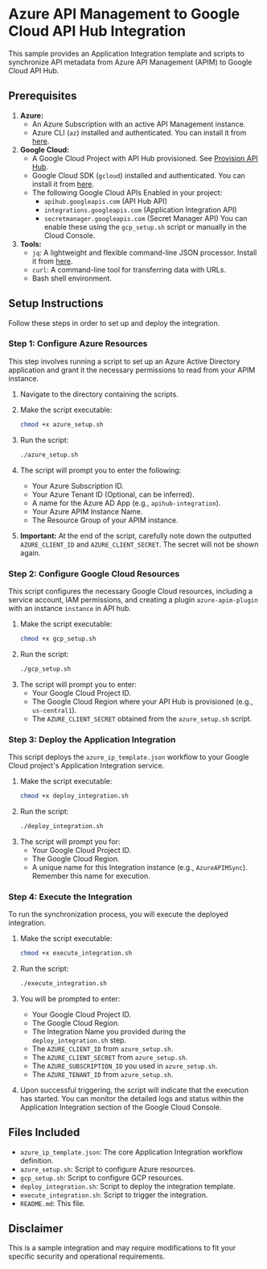 # Azure API Management to Google Cloud API Hub Integration

This sample provides an Application Integration template and scripts to synchronize API metadata from Azure API Management (APIM) to Google Cloud API Hub.

## Prerequisites

1.  **Azure:**
    *   An Azure Subscription with an active API Management instance.
    *   Azure CLI (`az`) installed and authenticated. You can install it from [here](https://docs.microsoft.com/en-us/cli/azure/install-azure-cli).
2.  **Google Cloud:**
    *   A Google Cloud Project with API Hub provisioned. See [Provision API Hub](https://cloud.google.com/apigee/docs/apihub/provision).
    *   Google Cloud SDK (`gcloud`) installed and authenticated. You can install it from [here](https://cloud.google.com/sdk/docs/install).
    *   The following Google Cloud APIs Enabled in your project:
        *   `apihub.googleapis.com` (API Hub API)
        *   `integrations.googleapis.com` (Application Integration API)
        *   `secretmanager.googleapis.com` (Secret Manager API)
            You can enable these using the `gcp_setup.sh` script or manually in the Cloud Console.
3.  **Tools:**
    *   `jq`: A lightweight and flexible command-line JSON processor. Install it from [here](https://stedolan.github.io/jq/download/).
    *   `curl`: A command-line tool for transferring data with URLs.
    *   Bash shell environment.

## Setup Instructions

Follow these steps in order to set up and deploy the integration.

### Step 1: Configure Azure Resources

This step involves running a script to set up an Azure Active Directory application and grant it the necessary permissions to read from your APIM instance.

1.  Navigate to the directory containing the scripts.
2.  Make the script executable:
    ```bash
    chmod +x azure_setup.sh
    ```
3.  Run the script:
    ```bash
    ./azure_setup.sh
    ```
4.  The script will prompt you to enter the following:
    *   Your Azure Subscription ID.
    *   Your Azure Tenant ID (Optional, can be inferred).
    *   A name for the Azure AD App (e.g., `apihub-integration`).
    *   Your Azure APIM Instance Name.
    *   The Resource Group of your APIM instance.

5.  **Important:** At the end of the script, carefully note down the outputted `AZURE_CLIENT_ID` and `AZURE_CLIENT_SECRET`. The secret will not be shown again.

### Step 2: Configure Google Cloud Resources

This script configures the necessary Google Cloud resources, including a service account, IAM permissions, and creating a plugin `azure-apim-plugin` with an instance `instance` in API hub.

1.  Make the script executable:
    ```bash
    chmod +x gcp_setup.sh
    ```
2.  Run the script:
    ```bash
    ./gcp_setup.sh
    ```
3.  The script will prompt you to enter:
    *   Your Google Cloud Project ID.
    *   The Google Cloud Region where your API Hub is provisioned (e.g., `us-central1`).
    *   The `AZURE_CLIENT_SECRET` obtained from the `azure_setup.sh` script.

### Step 3: Deploy the Application Integration

This script deploys the `azure_ip_template.json` workflow to your Google Cloud project's Application Integration service.

1.  Make the script executable:
    ```bash
    chmod +x deploy_integration.sh
    ```
2.  Run the script:
    ```bash
    ./deploy_integration.sh
    ```
3.  The script will prompt you for:
    *   Your Google Cloud Project ID.
    *   The Google Cloud Region.
    *   A unique name for this Integration instance (e.g., `AzureAPIMSync`). Remember this name for execution.

### Step 4: Execute the Integration

To run the synchronization process, you will execute the deployed integration.

1.  Make the script executable:
    ```bash
    chmod +x execute_integration.sh
    ```
2.  Run the script:
    ```bash
    ./execute_integration.sh
    ```
3.  You will be prompted to enter:
    *   Your Google Cloud Project ID.
    *   The Google Cloud Region.
    *   The Integration Name you provided during the `deploy_integration.sh` step.
    *   The `AZURE_CLIENT_ID` from `azure_setup.sh`.
    *   The `AZURE_CLIENT_SECRET` from `azure_setup.sh`.
    *   The `AZURE_SUBSCRIPTION_ID` you used in `azure_setup.sh`.
    *   The `AZURE_TENANT_ID` from `azure_setup.sh`.

4.  Upon successful triggering, the script will indicate that the execution has started. You can monitor the detailed logs and status within the Application Integration section of the Google Cloud Console.

## Files Included

*   `azure_ip_template.json`: The core Application Integration workflow definition.
*   `azure_setup.sh`: Script to configure Azure resources.
*   `gcp_setup.sh`: Script to configure GCP resources.
*   `deploy_integration.sh`: Script to deploy the integration template.
*   `execute_integration.sh`: Script to trigger the integration.
*   `README.md`: This file.

## Disclaimer

This is a sample integration and may require modifications to fit your specific security and operational requirements.
